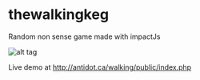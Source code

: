 # thewalkingkeg
Random non sense game made with impactJs

![alt tag](http://antidot.ca/publicms/file/showimg/dw/700/id/45249/fn/45249.png)

Live demo at http://antidot.ca/walking/public/index.php
